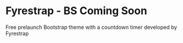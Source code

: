 # Fyrestrap - BS Coming Soon
 Free prelaunch Bootstrap theme with a countdown timer developed by Fyrestrap
